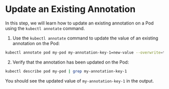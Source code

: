 # Update an Existing Annotation

In this step, we will learn how to update an existing annotation on a Pod using the `kubectl annotate` command.

1. Use the `kubectl annotate` command to update the value of an existing annotation on the Pod:

```bash
kubectl annotate pod my-pod my-annotation-key-1=new-value --overwrite=true
```

2. Verify that the annotation has been updated on the Pod:

```bash
kubectl describe pod my-pod | grep my-annotation-key-1
```

You should see the updated value of `my-annotation-key-1` in the output.
